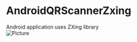 # AndroidQRScannerZxing
Android application uses ZXing library<br>
![Picture](https://lh3.googleusercontent.com/-XohR9m2coCjyF6YZfY2vVOhyT3NnTMS3ap0wu7PGMv1F70cIiuQjROqIeWd_Qf0x6eMT0SWEig4guNZ7OqJwT2JCckF0lia6mPxxcfHdyH64Q5L3uTrQqDMkNQH9FCBog5GZ8Y-_6SRk20vvpuCE6vhmVJd88c8pNec2EhTCQJR2cUfI3z21ygtU9BcQu--VZK5gV9nTEQm9J78xaSeM5iivPrN5aVI1VFtTluHAKh5ENeZUkHhDGWi4K_fKcptRrkNn0qN4ir9iLA2af8qeW2ht8GwNYkBshBgS5MErGuEe7RR3wptuEsgA1-V8TiLzs-HkD0c5GeFhEeJkzvkOIXB2QxPjKrxGXUAoN4sQVly1tGglUuzIySYL3zWHXf72OGDIAS8OxjMp_hnDktAlXSKL0m0VlPHHvHO_THHDbOByuy_MFKPbJs6Hph-aBoY3tlIXtq0wiGXnSEM7DRYMHUzNZqA3Uqf5Ydl266JTg6a5ifPRu_V9qoUNVLeuDrLedablT5sXi1ovna-E0WC-kp2f5UbLMWIjazh5r1IBfISfhntJMPhylP3x__FtQB0B5xjn9QkxfKWRR9LqxobiBkxmNeMNYHqf0GsBPjvVp193n_ndVKZ=w373-h662-no)
